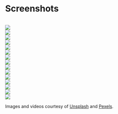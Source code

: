 # Screenshots

<br/>
<img src="./images/screenshot-1.png"/>
<br/>
<img src="./images/screenshot-2.png"/>
<br/>
<img src="./images/screenshot-3.png"/>
<br/>
<img src="./images/screenshot-4.png"/>
<br/>
<img src="./images/screenshot-5.png"/>
<br/>
<img src="./images/screenshot-6.png"/>
<br/>
<img src="./images/screenshot-7.png"/>
<br/>
<img src="./images/screenshot-8.png"/>
<br/>
<img src="./images/screenshot-9.png"/>
<br/>
<img src="./images/screenshot-10.png"/>
<br/>
<img src="./images/screenshot-11.png"/>
<br/>
<img src="./images/screenshot-12.png"/>
<br/>
<img src="./images/screenshot-13.png"/>
<br/>
<img src="./images/screenshot-14.png"/>
<br/>
<img src="./images/screenshot-15.png"/>
<br/>



Images and videos courtesy of [Unsplash](https://unsplash.com/) and [Pexels](https://www.pexels.com/).

